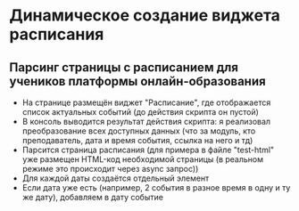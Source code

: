 # Динамическое создание виджета расписания

## Парсинг страницы с расписанием для учеников платформы онлайн-образования

- На странице размещён виджет "Расписание", где отображается список актуальных событий (до действия скрипта он пустой)
- В консоль выводится результат действия скрипта: я реализовал преобразование всех доступных данных (что за модуль, кто преподаватель, дата и время события, ссылка на него и тд)
- Парсится страница расписания (для примера в файле "test-html" уже размещен HTML-код необходимой страницы (в реальном режиме это происходит через async запрос))
- Для каждой даты создаётся отдельный элемент
- Если дата уже есть (например, 2 события в разное время в одну и ту же дату), добавляем в дату событие
